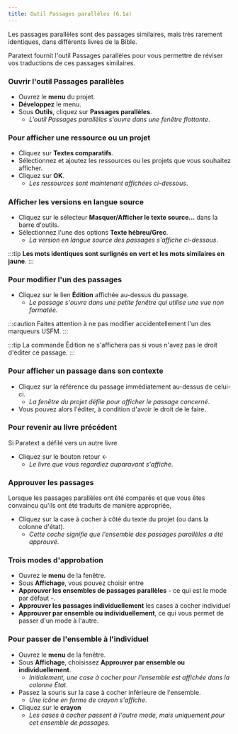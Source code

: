```yaml
---
title: Outil Passages parallèles (6.1a) 
---
```


Les passages parallèles sont des passages similaires, mais très rarement identiques, dans différents livres de la Bible.

Paratext fournit l'outil Passages parallèles pour vous permettre de réviser vos traductions de ces passages similaires.

### Ouvrir l'outil Passages parallèles

- Ouvrez le **menu** du projet.
- **Développez** le menu.
- Sous **Outils**, cliquez sur **Passages parallèles**.
   - *L'outil Passages parallèles s'ouvre dans une fenêtre flottante*.  

### Pour afficher une ressource ou un projet

- Cliquez sur **Textes comparatifs**.
- Sélectionnez et ajoutez les ressources ou les projets que vous souhaitez afficher.
- Cliquez sur **OK**.
  - *Les ressources sont maintenant affichées ci-dessous*.

##### 

### Afficher les versions en langue source

- Cliquez sur le sélecteur **Masquer/Afficher le texte source…** dans la barre d'outils.
- Sélectionnez l'une des options **Texte hébreu/Grec**.
  - *La version en langue source des passages s'affiche ci-dessous*.

:::tip
 **Les mots identiques sont surlignés en vert et les mots similaires en jaune**.
:::

### Pour modifier l'un des passages

- Cliquez sur le lien **Édition** affichée au-dessus du passage.
  - *Le passage s'ouvre dans une petite fenêtre qui utilise une vue non formatée*.

:::caution
Faites attention à ne pas modifier accidentellement l'un des marqueurs USFM.
:::

:::tip
La commande Édition ne s'affichera pas si vous n'avez pas le droit d'éditer ce passage.
:::
### Pour afficher un passage dans son contexte

- Cliquez sur la référence du passage immédiatement au-dessus de celui-ci.
  - *La fenêtre du projet défile pour afficher le passage concerné*.
- Vous pouvez alors l'éditer, à condition d'avoir le droit de le faire.

### Pour revenir au livre précédent

Si Paratext a défilé vers un autre livre

- Cliquez sur le bouton retour ←
  - *Le livre que vous regardiez auparavant s'affiche*.

### Approuver les passages

Lorsque les passages parallèles ont été comparés et que vous êtes convaincu qu'ils ont été traduits de manière appropriée,

- Cliquez sur la case à cocher à côté du texte du projet (ou dans la colonne d'état).
  - *Cette coche signifie que l'ensemble des passages parallèles a été approuvé*.

### Trois modes d'approbation

- Ouvrez le **menu** de la fenêtre.
- Sous **Affichage**, vous pouvez choisir entre
- **Approuver les ensembles de passages parallèles** - ce qui est le mode par défaut -.
- **Approuver les passages individuellement** les cases à cocher individuel
- **Approuver par ensemble ou individuellement**, ce qui vous permet de passer d'un mode à l'autre.

### Pour passer de l'ensemble à l'individuel

- Ouvrez le **menu** de la fenêtre.
- Sous **Affichage**, choisissez **Approuver par ensemble ou individuellement**.
  - *Initialement, une case à cocher pour l'ensemble est affichée dans la colonne État*.
- Passez la souris sur la case à cocher inférieure de l'ensemble.
  - *Une icône en forme de crayon s'affiche*.
- Cliquez sur le **crayon**
  - *Les cases à cocher passent à l'autre mode, mais uniquement pour cet ensemble de passages*.
